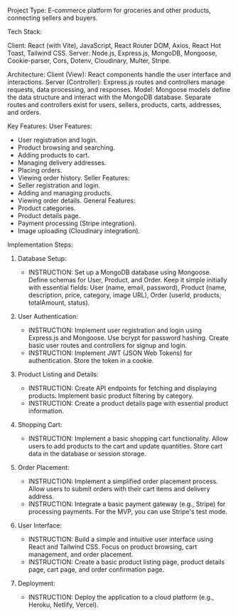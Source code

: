 Project Type: E-commerce platform for groceries and other products, connecting sellers and buyers.

Tech Stack:

Client: React (with Vite), JavaScript, React Router DOM, Axios, React Hot Toast, Tailwind CSS.
Server: Node.js, Express.js, MongoDB, Mongoose, Cookie-parser, Cors, Dotenv, Cloudinary, Multer, Stripe.

Architecture:
Client (View): React components handle the user interface and interactions.
Server (Controller): Express.js routes and controllers manage requests, data processing, and responses.
Model: Mongoose models define the data structure and interact with the MongoDB database.
Separate routes and controllers exist for users, sellers, products, carts, addresses, and orders.

Key Features:
User Features:
- User registration and login.
- Product browsing and searching.
- Adding products to cart.
- Managing delivery addresses.
- Placing orders.
- Viewing order history.
Seller Features:
- Seller registration and login.
- Adding and managing products.
- Viewing order details.
General Features:
- Product categories.
- Product details page.
- Payment processing (Stripe integration).
- Image uploading (Cloudinary integration).

Implementation Steps:

1. Database Setup:
   - INSTRUCTION: Set up a MongoDB database using Mongoose. Define schemas for User, Product, and Order. Keep it simple initially with essential fields: User (name, email, password), Product (name, description, price, category, image URL), Order (userId, products, totalAmount, status).

2. User Authentication:
   - INSTRUCTION: Implement user registration and login using Express.js and Mongoose. Use bcrypt for password hashing. Create basic user routes and controllers for signup and login.
   - INSTRUCTION: Implement JWT (JSON Web Tokens) for authentication. Store the token in a cookie.

3. Product Listing and Details:
   - INSTRUCTION: Create API endpoints for fetching and displaying products. Implement basic product filtering by category.
   - INSTRUCTION: Create a product details page with essential product information.

4. Shopping Cart:
   - INSTRUCTION: Implement a basic shopping cart functionality. Allow users to add products to the cart and update quantities. Store cart data in the database or session storage.

5. Order Placement:
   - INSTRUCTION: Implement a simplified order placement process. Allow users to submit orders with their cart items and delivery address.
   - INSTRUCTION: Integrate a basic payment gateway (e.g., Stripe) for processing payments. For the MVP, you can use Stripe's test mode.

6. User Interface:
   - INSTRUCTION: Build a simple and intuitive user interface using React and Tailwind CSS. Focus on product browsing, cart management, and order placement.
   - INSTRUCTION: Create a basic product listing page, product details page, cart page, and order confirmation page.

7. Deployment:
   - INSTRUCTION: Deploy the application to a cloud platform (e.g., Heroku, Netlify, Vercel).
